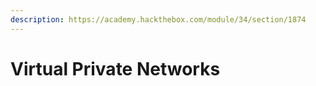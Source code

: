 ```yaml
---
description: https://academy.hackthebox.com/module/34/section/1874
---
```


# Virtual Private Networks

